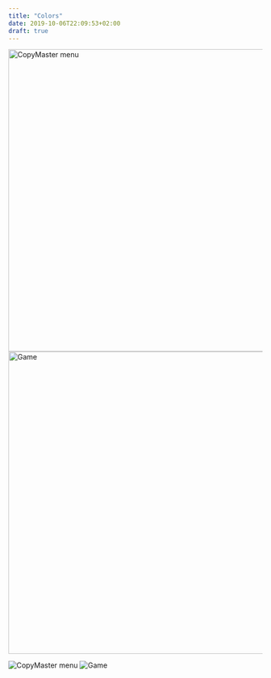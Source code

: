 ```yaml
---
title: "Colors"
date: 2019-10-06T22:09:53+02:00
draft: true
---
```

<img src="/static/cmaster1.png" alt="CopyMaster menu" width="600"/>
<img src="/static/cmaster2.png" alt="Game" width="600"/>

![CopyMaster menu](/static/cmaster1.png)
![Game](/static/cmaster2.png)
